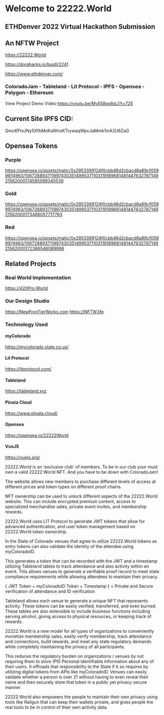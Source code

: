 # Welcome to 22222.World
## ETHDenver 2022 Virtual Hackathon Submission
## An NFTW Project

https://22222.World

https://dorahacks.io/buidl/2241

https://www.ethdenver.com/


### ColoradoJam - Tableland - Lit Protocol - IPFS - Opensea - Polygon - Ethereum

View Project Demo Video
https://youtu.be/Mv558ps6sLI?t=725

## Current Site IPFS CID: 
QmcKFtvJNy5XfbMoKaWnoKTrywaqWpcJaMmk1inA2U6ZaG

## Opensea Tokens

### Purple
https://opensea.io/assets/matic/0x2953399124f0cbb46d2cbacd8a89cf0599974963/106728893711997430351499537110311918968148144763278714921562000174585569345539

### Gold
https://opensea.io/assets/matic/0x2953399124f0cbb46d2cbacd8a89cf0599974963/106728893711997430351499537110311918968148144763278714921562000173486057717763

### Red
https://opensea.io/assets/matic/0x2953399124f0cbb46d2cbacd8a89cf0599974963/106728893711997430351499537110311918968148144763278714921562000172386546089998

## Related Projects
### Real World Implementation
https://420Pro.World

### Our Design Studio
https://NewFronTierWorks.com
https://NFTW.life

### Technology Used

#### myColorado
https://mycolorado.state.co.us/

#### Lit Protocol
https://litprotocol.com/

#### Tableland
https://tableland.xyz

#### Pinata Cloud
https://www.pinata.cloud/

#### Opensea
https://opensea.io/22222World

#### VueJS
https://vuejs.org/


22222.World is an 'exclusive club' of members. To be in our club your must own a valid 22222.World NFT. And you have to be down with ColoradoJam!

The website allows new members to purchase different levels of access at different prices and token types on different proof chains.

NFT ownership can be used to unlock different aspects of the 22222.World website. This can include encrypted premium content, access to specialized merchandise sales, private event invites, and membership rewards.

22222.World uses LIT Protocol to generate JWT tokens that allow for advanced authentication, and user token management based on 22222.World token ownership.

In the State of Colorado venues that agree to utilize 22222.World tokens as entry tokens can also validate the identity of the attendee using myColoradoID.

This generates a token that can be recorded with the JWT and a timestamp utilizing Tableland tables to track attendance and also activity within an event. This allows venues to generate a verifiable proof record to meet state compliance requirements while allowing attendees to maintain their privacy.

{ JWT Token + myColoradoID Token + Timestamp } = Private and Secure verification of attendance and ID verification

Tableland allows each venue to generate a unique NFT that represents activity. These tokens can be easily verified, transferred, and even burned. These tables are also extensible to include business functions including serving alcohol, giving access to physical resources, or keeping track of rewards.

22222.World is a new model for all types of organizations to conveniently monetize membership sales, easily verify membership, track attendance and connections, build rewards, and meet any state regulatory demands while completely maintaining the privacy of all participants.

This reduces the regulatory burden on organizations / venues by not requiring them to store (PII) Personal Identifiable Information about any of their users. It offloads that responsibility to the State if it so requires by utilizing digital tokens from APIs like myColoradoID. Venues can easily validate whether a person is over 21 without having to even reveal their name and then securely store that token in a public yet privacy secure manner.

22222.World also empowers the people to maintain their own privacy using tools like Railgun that can keep their wallets private, and gives people the real tools to be in control of their own activity data.